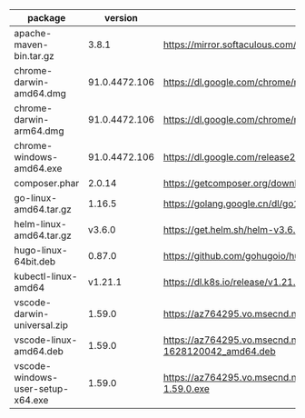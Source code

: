 package | version | uri | sha256
--------|---------|-----|---------
apache-maven-bin.tar.gz | 3.8.1 | https://mirror.softaculous.com/apache/maven/maven-3/3.8.1/binaries/apache-maven-3.8.1-bin.tar.gz | b98a1905eb554d07427b2e5509ff09bd53e2f1dd7a0afa38384968b113abef02
chrome-darwin-amd64.dmg | 91.0.4472.106 | https://dl.google.com/chrome/mac/stable/GGRO/googlechrome.dmg | 23348d4864a2c0a1512a43b52d9d9e7dab4fc5138aa80e8f298490e0cb9add19
chrome-darwin-arm64.dmg | 91.0.4472.106 | https://dl.google.com/chrome/mac/universal/stable/GGRO/googlechrome.dmg | 0ec1f9d1f89b5b913c63452b8327e76deb1ddb6b7d3e518fd6eecd15c09a4dd4
chrome-windows-amd64.exe | 91.0.4472.106 | https://dl.google.com/release2/chrome/bxpqrd8QQC3CMG7JLTYU0w_91.0.4472.106/91.0.4472.106_chrome_installer.exe | cffddc1fa70fa7296d033e1754c942b143f2c5995edff17a4ecae8e455775446
composer.phar | 2.0.14 | https://getcomposer.org/download/2.0.14/composer.phar | 29454b41558968ca634bf5e2d4d07ff2275d91b637a76d7a05e6747d36dd3473
go-linux-amd64.tar.gz | 1.16.5 | https://golang.google.cn/dl/go1.16.5.linux-amd64.tar.gz | b12c23023b68de22f74c0524f10b753e7b08b1504cb7e417eccebdd3fae49061
helm-linux-amd64.tar.gz | v3.6.0 | https://get.helm.sh/helm-v3.6.0-linux-amd64.tar.gz | 0a9c80b0f211791d6a9d36022abd0d6fd125139abe6d1dcf4c5bf3bc9dcec9c8
hugo-linux-64bit.deb | 0.87.0 | https://github.com/gohugoio/hugo/releases/download/v0.87.0/hugo_0.87.0_Linux-64bit.deb | 722affa16c672b01a01e913ede3ae454d124cbb844c8b16b67dc025f0c8807be
kubectl-linux-amd64 | v1.21.1 | https://dl.k8s.io/release/v1.21.1/bin/linux/amd64/kubectl | 58785190e2b4fc6891e01108e41f9ba5db26e04cebb7c1ac639919a931ce9233
vscode-darwin-universal.zip | 1.59.0 | https://az764295.vo.msecnd.net/stable/379476f0e13988d90fab105c5c19e7abc8b1dea8/VSCode-darwin-universal.zip | da04978c00b1c142eafb97a0db86883cda5ca5b54899b86b88456a82153bba53
vscode-linux-amd64.deb | 1.59.0 | https://az764295.vo.msecnd.net/stable/379476f0e13988d90fab105c5c19e7abc8b1dea8/code_1.59.0-1628120042_amd64.deb | c9c73e3e9e38806c83031954e909c23c50d4d3b8877dc91ab4b51eb66a3f5eea
vscode-windows-user-setup-x64.exe | 1.59.0 | https://az764295.vo.msecnd.net/stable/379476f0e13988d90fab105c5c19e7abc8b1dea8/VSCodeUserSetup-x64-1.59.0.exe | 797c354b28f9a9eeb96e2d7c17f8f341b1830147832c90e686606150f5987b9d
